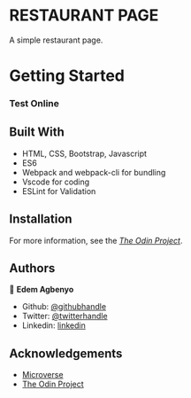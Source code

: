 # RESTAURANT PAGE
A simple restaurant page.


<!-- PROJECT LOGO -->

# Getting Started

### Test Online

## Built With

- HTML, CSS, Bootstrap, Javascript
- ES6
- Webpack and webpack-cli for bundling
- Vscode for coding
- ESLint for Validation

## Installation 


For more information, see the
[*The Odin Project*]().
## Authors

👤 **Edem Agbenyo**

- Github: [@githubhandle](https://github.com/edemagbenyo )
- Twitter: [@twitterhandle](https://twitter.com/edemAgbenyo)
- Linkedin: [linkedin](https://www.linkedin.com/in/edemagbenyo/)


<!-- ACKNOWLEDGEMENTS -->
## Acknowledgements
* [Microverse](https://microverse.pathwright.com/library/fast-track-curriculum/69047/path/step/59623451/)
* [The Odin Project](https://www.theodinproject.com/courses/javascript/lessons/restaurant-page)

<!-- MARKDOWN LINKS & IMAGES -->
<!-- https://www.markdownguide.org/basic-syntax/#reference-style-links -->
